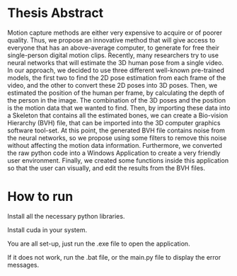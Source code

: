 # Thesis Abstract
Motion capture methods are either very expensive to acquire or of poorer quality. Thus, we propose an innovative method that will give access to everyone that has an above-average computer, to generate for free their single-person digital motion clips.  Recently, many researchers try to use neural networks that will estimate the 3D human pose from a single video. In our approach, we decided to use three different well-known pre-trained models, the first two to find the 2D pose estimation from each frame of the video, and the other to convert these 2D poses into 3D poses. Then, we estimated the position of the human per frame, by calculating the depth of the person in the image. The combination of the 3D poses and the position is the motion data that we wanted to find. Then, by importing these data into a Skeleton that contains all the estimated bones, we can create a  Bio-vision Hierarchy (BVH) file, that can be imported into the 3D computer graphics software tool-set. At this point, the generated BVH file contains noise from the neural networks, so we propose using some filters to remove this noise without affecting the motion data information. Furthermore, we converted the raw python code into a Windows Application to create a very friendly user environment. Finally, we created some functions inside this application so that the user can visually, and edit the results from the BVH files. 

# How to run 
Install all the necessary python libraries.

Install cuda in your system.

You are all set-up, just run the .exe file to open the application.

If it does not work, run the .bat file, or the main.py file to display the error messages.
